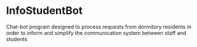 # InfoStudentBot
Chat-bot program designed to process requests from dormitory residents in order to inform and simplify the communication system between staff and students
